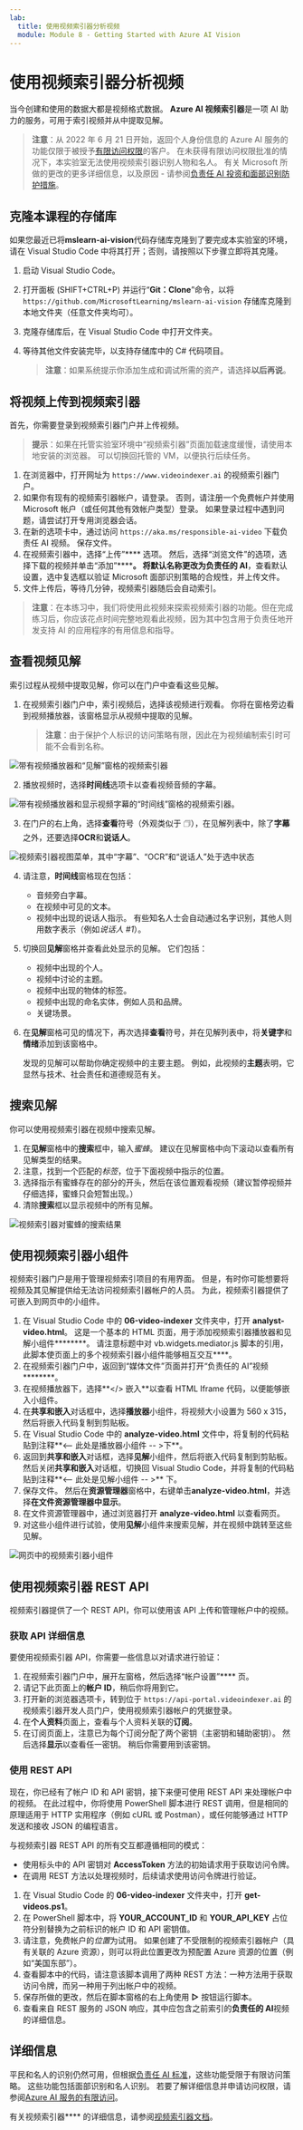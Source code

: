 ```yaml
---
lab:
  title: 使用视频索引器分析视频
  module: Module 8 - Getting Started with Azure AI Vision
---
```


# 使用视频索引器分析视频

当今创建和使用的数据大都是视频格式数据。 **Azure AI 视频索引器**是一项 AI 助力的服务，可用于索引视频并从中提取见解。

> **注意**：从 2022 年 6 月 21 日开始，返回个人身份信息的 Azure AI 服务的功能仅限于被授予[有限访问权限](https://docs.microsoft.com/azure/cognitive-services/cognitive-services-limited-access)的客户。 在未获得有限访问权限批准的情况下，本实验室无法使用视频索引器识别人物和名人。 有关 Microsoft 所做的更改的更多详细信息，以及原因 - 请参阅[负责任 AI 投资和面部识别防护措施](https://azure.microsoft.com/blog/responsible-ai-investments-and-safeguards-for-facial-recognition/)。

## 克隆本课程的存储库

如果您最近已将**mslearn-ai-vision**代码存储库克隆到了要完成本实验室的环境，请在 Visual Studio Code 中将其打开；否则，请按照以下步骤立即将其克隆。

1. 启动 Visual Studio Code。
2. 打开面板 (SHIFT+CTRL+P) 并运行“**Git：Clone**”命令，以将 `https://github.com/MicrosoftLearning/mslearn-ai-vision` 存储库克隆到本地文件夹（任意文件夹均可）。
3. 克隆存储库后，在 Visual Studio Code 中打开文件夹。
4. 等待其他文件安装完毕，以支持存储库中的 C# 代码项目。

    > **注意**：如果系统提示你添加生成和调试所需的资产，请选择**以后再说**。

## 将视频上传到视频索引器

首先，你需要登录到视频索引器门户并上传视频。

> **提示**：如果在托管实验室环境中“视频索引器”页面加载速度缓慢，请使用本地安装的浏览器。 可以切换回托管的 VM，以便执行后续任务。

1. 在浏览器中，打开网址为 `https://www.videoindexer.ai` 的视频索引器门户。
2. 如果你有现有的视频索引器帐户，请登录。 否则，请注册一个免费帐户并使用 Microsoft 帐户（或任何其他有效帐户类型）登录。 如果登录过程中遇到问题，请尝试打开专用浏览器会话。
3. 在新的选项卡中，通过访问 `https://aka.ms/responsible-ai-video` 下载负责任 AI 视频。 保存文件。
4. 在视频索引器中，选择“上传”**** 选项。 然后，选择“浏览文件”的选项，选择下载的视频并单击“添加”********。 将默认名称更改为**负责任的 AI**，查看默认设置，选中复选框以验证 Microsoft 面部识别策略的合规性，并上传文件。
5. 文件上传后，等待几分钟，视频索引器随后会自动索引。

> **注意**：在本练习中，我们将使用此视频来探索视频索引器的功能。但在完成练习后，你应该花点时间完整地观看此视频，因为其中包含用于负责任地开发支持 AI 的应用程序的有用信息和指导。 

## 查看视频见解

索引过程从视频中提取见解，你可以在门户中查看这些见解。

1. 在视频索引器门户中，索引视频后，选择该视频进行观看。 你将在窗格旁边看到视频播放器，该窗格显示从视频中提取的见解。

    > **注意**：由于保护个人标识的访问策略有限，因此在为视频编制索引时可能不会看到名称。

![带有视频播放器和“见解”窗格的视频索引器](../media/video-indexer-insights.png)

2. 播放视频时，选择**时间线**选项卡以查看视频音频的字幕。

![带有视频播放器和显示视频字幕的“时间线”窗格的视频索引器。](../media/video-indexer-transcript.png)

3. 在门户的右上角，选择**查看**符号（外观类似于 &#128455;），在见解列表中，除了**字幕**之外，还要选择**OCR**和**说话人**。

![视频索引器视图菜单，其中“字幕”、“OCR”和“说话人”处于选中状态](../media/video-indexer-view-menu.png)

4. 请注意，**时间线**窗格现在包括：
    - 音频旁白字幕。
    - 在视频中可见的文本。
    - 视频中出现的说话人指示。 有些知名人士会自动通过名字识别，其他人则用数字表示（例如*说话人 #1*）。
5. 切换回**见解**窗格并查看此处显示的见解。 它们包括：
    - 视频中出现的个人。
    - 视频中讨论的主题。
    - 视频中出现的物体的标签。
    - 视频中出现的命名实体，例如人员和品牌。
    - 关键场景。
6. 在**见解**窗格可见的情况下，再次选择**查看**符号，并在见解列表中，将**关键字**和**情绪**添加到该窗格中。

    发现的见解可以帮助你确定视频中的主要主题。 例如，此视频的**主题**表明，它显然与技术、社会责任和道德规范有关。

## 搜索见解

你可以使用视频索引器在视频中搜索见解。

1. 在**见解**窗格中的**搜索**框中，输入*蜜蜂*。 建议在见解窗格中向下滚动以查看所有见解类型的结果。
2. 注意，找到一个匹配的*标签*，位于下面视频中指示的位置。
3. 选择指示有蜜蜂存在的部分的开头，然后在该位置观看视频（建议暂停视频并仔细选择，蜜蜂只会短暂出现。）
4. 清除**搜索**框以显示视频中的所有见解。

![视频索引器对蜜蜂的搜索结果](../media/video-indexer-search.png)

## 使用视频索引器小组件

视频索引器门户是用于管理视频索引项目的有用界面。 但是，有时你可能想要将视频及其见解提供给无法访问视频索引器帐户的人员。 为此，视频索引器提供了可嵌入到网页中的小组件。

1. 在 Visual Studio Code 中的 **06-video-indexer** 文件夹中，打开 **analyst-video.html**。 这是一个基本的 HTML 页面，用于添加视频索引器播放器和见解小组件********。 请注意标题中对 vb.widgets.mediator.js 脚本的引用，此脚本使页面上的多个视频索引器小组件能够相互交互****。
2. 在视频索引器门户中，返回到“媒体文件”页面并打开“负责任的 AI”视频********。
3. 在视频播放器下，选择**&lt;/&gt; 嵌入**以查看 HTML Iframe 代码，以便能够嵌入小组件。
4. 在**共享和嵌入**对话框中，选择**播放器**小组件，将视频大小设置为 560 x 315，然后将嵌入代码复制到剪贴板。
5. 在 Visual Studio Code 中的 **analyze-video.html** 文件中，将复制的代码粘贴到注释**&lt;-- 此处是播放器小组件 -- &gt;下**。
6. 返回到**共享和嵌入**对话框，选择**见解**小组件，然后将嵌入代码复制到剪贴板。 然后关闭**共享和嵌入**对话框，切换回 Visual Studio Code，并将复制的代码粘贴到注释**&lt;-- 此处是见解小组件 -- &gt;** 下。
7. 保存文件。 然后在**资源管理器**窗格中，右键单击**analyze-video.html**，并选择**在文件资源管理器中显示**。
8. 在文件资源管理器中，通过浏览器打开 **analyze-video.html** 以查看网页。
9. 对这些小组件进行试验，使用**见解**小组件来搜索见解，并在视频中跳转至这些见解。

![网页中的视频索引器小组件](../media/video-indexer-widgets.png)

## 使用视频索引器 REST API

视频索引器提供了一个 REST API，你可以使用该 API 上传和管理帐户中的视频。

### 获取 API 详细信息

要使用视频索引器 API，你需要一些信息以对请求进行验证：

1. 在视频索引器门户中，展开左窗格，然后选择“帐户设置”**** 页。
2. 请记下此页面上的**帐户 ID**，稍后你将用到它。
3. 打开新的浏览器选项卡，转到位于 `https://api-portal.videoindexer.ai` 的视频索引器开发人员门户，使用视频索引器帐户的凭据登录。
4. 在**个人资料**页面上，查看与个人资料关联的**订阅**。
5. 在订阅页面上，注意已为每个订阅分配了两个密钥（主密钥和辅助密钥）。 然后选择**显示**以查看任一密钥。 稍后你需要用到该密钥。

### 使用 REST API

现在，你已经有了帐户 ID 和 API 密钥，接下来便可使用 REST API 来处理帐户中的视频。 在此过程中，你将使用 PowerShell 脚本进行 REST 调用，但是相同的原理适用于 HTTP 实用程序（例如 cURL 或 Postman），或任何能够通过 HTTP 发送和接收 JSON 的编程语言。

与视频索引器 REST API 的所有交互都遵循相同的模式：

- 使用标头中的 API 密钥对 **AccessToken** 方法的初始请求用于获取访问令牌。
- 在调用 REST 方法以处理视频时，后续请求使用访问令牌进行验证。

1. 在 Visual Studio Code 的 **06-video-indexer** 文件夹中，打开 **get-videos.ps1**。
2. 在 PowerShell 脚本中，将 **YOUR_ACCOUNT_ID** 和 **YOUR_API_KEY** 占位符分别替换为之前标识的帐户 ID 和 API 密钥值。
3. 请注意，免费帐户的*位置*为试用。 如果创建了不受限制的视频索引器帐户（具有关联的 Azure 资源），则可以将此位置更改为预配置 Azure 资源的位置（例如“美国东部”）。
4. 查看脚本中的代码，请注意该脚本调用了两种 REST 方法：一种方法用于获取访问令牌，而另一种用于列出帐户中的视频。
5. 保存所做的更改，然后在脚本窗格的右上角使用 **&#9655;** 按钮运行脚本。
6. 查看来自 REST 服务的 JSON 响应，其中应包含之前索引的**负责任的 AI**视频的详细信息。

## 详细信息

平民和名人的识别仍然可用，但根据[负责任 AI 标准](https://aka.ms/aah91ff)，这些功能受限于有限访问策略。 这些功能包括面部识别和名人识别。 若要了解详细信息并申请访问权限，请参阅[Azure AI 服务的有限访问](https://docs.microsoft.com/azure/cognitive-services/cognitive-services-limited-access)。

有关视频索引器**** 的详细信息，请参阅[视频索引器文档](https://learn.microsoft.com/azure/azure-video-indexer/)。
